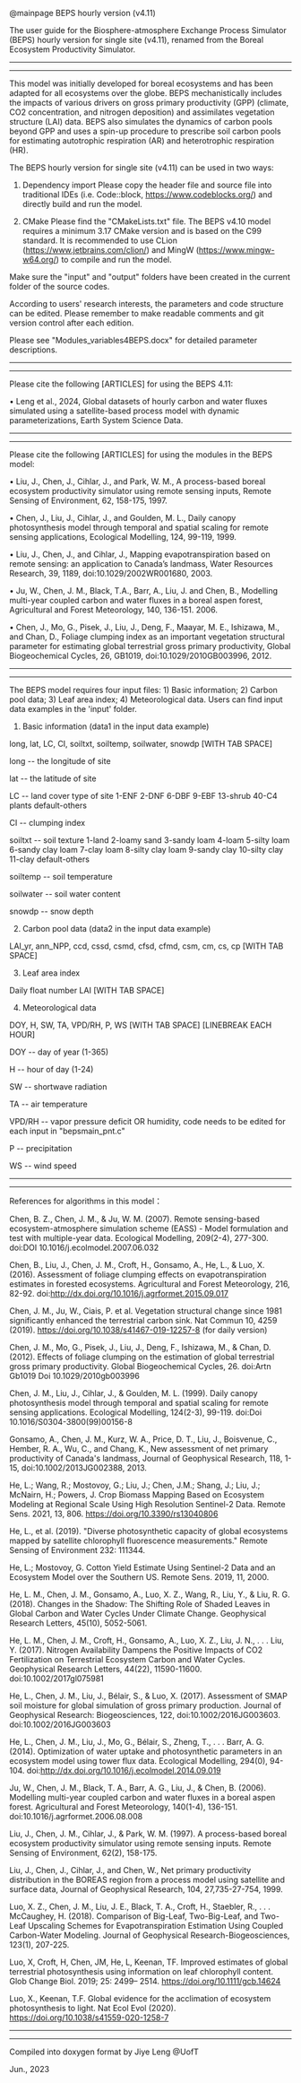 @mainpage BEPS hourly version (v4.11)

The user guide for the Biosphere-atmosphere Exchange Process Simulator (BEPS) hourly version for single site (v4.11), renamed from the Boreal Ecosystem Productivity Simulator.

-----------------------------------------
-----------------------------------------

This model was initially developed for boreal ecosystems and has been adapted for all ecosystems over the globe.
BEPS mechanistically includes the impacts of various drivers on gross primary productivity (GPP) (climate, CO2 concentration, and nitrogen deposition) and assimilates vegetation structure (LAI) data.
BEPS also simulates the dynamics of carbon pools beyond GPP and uses a spin-up procedure to prescribe soil carbon pools for estimating autotrophic respiration (AR) and heterotrophic respiration (HR).

The BEPS hourly version for single site (v4.11) can be used in two ways:

1. Dependency import
Please copy the header file and source file into traditional IDEs (i.e. Code::block, https://www.codeblocks.org/) and directly build and run the model.

2. CMake
Please find the "CMakeLists.txt" file. The BEPS v4.10 model requires a minimum 3.17 CMake version and is based on the C99 standard.
It is recommended to use CLion (https://www.jetbrains.com/clion/) and MingW (https://www.mingw-w64.org/) to compile and run the model.

Make sure the "input" and "output" folders have been created in the current folder of the source codes.

According to users' research interests, the parameters and code structure can be edited. Please remember to make readable comments and git version control after each edition.

Please see "Modules_variables4BEPS.docx" for detailed parameter descriptions.

-----------------------------------------
-----------------------------------------

Please cite the following [ARTICLES] for using the BEPS 4.11:

• Leng et al., 2024, Global datasets of hourly carbon and water fluxes simulated using a satellite-based process model with dynamic parameterizations, Earth System Science Data.

-----------------------------------------
-----------------------------------------

Please cite the following [ARTICLES] for using the modules in the BEPS model:

• Liu, J., Chen, J., Cihlar, J., and Park, W. M., A process-based boreal ecosystem productivity simulator using remote sensing inputs, Remote Sensing of Environment, 62, 158-175, 1997.

• Chen, J., Liu, J., Cihlar, J., and Goulden, M. L., Daily canopy photosynthesis model through temporal and spatial scaling for remote sensing applications, Ecological Modelling, 124, 99-119, 1999.

• Liu, J., Chen, J., and Cihlar, J., Mapping evapotranspiration based on remote sensing: an application to Canada’s landmass, Water Resources Research, 39, 1189, doi:10.1029/2002WR001680, 2003.

• Ju, W., Chen, J. M., Black, T.A., Barr, A., Liu, J. and Chen, B., Modelling multi-year coupled carbon and water fluxes in a boreal aspen forest, Agricultural and Forest Meteorology, 140, 136-151. 2006.

• Chen, J., Mo, G., Pisek, J., Liu, J., Deng, F., Maayar, M. E., Ishizawa, M., and Chan, D., Foliage clumping index as an important vegetation structural parameter for estimating global terrestrial gross primary productivity, Global Biogeochemical Cycles, 26, GB1019, doi:10.1029/2010GB003996, 2012.

-----------------------------------------
-----------------------------------------

The BEPS model requires four input files: 1) Basic information; 2) Carbon pool data; 3) Leaf area index; 4) Meteorological data.
Users can find input data examples in the 'input' folder.

1) Basic information (data1 in the input data example)

long, lat, LC, CI, soiltxt, soiltemp, soilwater, snowdp [WITH TAB SPACE]

long --  the longitude of site

lat  --  the latitude of site

LC -- land cover type of site 
1-ENF 2-DNF 6-DBF 9-EBF 13-shrub 40-C4 plants default-others

CI -- clumping index

soiltxt -- soil texture 
1-land 2-loamy sand 3-sandy loam 4-loam 5-silty loam 6-sandy clay loam 7-clay loam 8-silty clay loam 9-sandy clay 10-silty clay 11-clay default-others

soiltemp -- soil temperature

soilwater -- soil water content

snowdp -- snow depth

2) Carbon pool data (data2 in the input data example)

LAI_yr, ann_NPP,  ccd,  cssd,  csmd,  cfsd,  cfmd,  csm,  cm,  cs,  cp [WITH TAB SPACE]

3) Leaf area index

Daily float number LAI [WITH TAB SPACE]

4) Meteorological data

DOY, H, SW, TA, VPD/RH, P, WS [WITH TAB SPACE] [LINEBREAK EACH HOUR]

DOY -- day of year (1-365)

H -- hour of day (1-24)

SW -- shortwave radiation

TA -- air temperature

VPD/RH -- vapor pressure deficit OR humidity, code needs to be edited for each input in "bepsmain_pnt.c"

P -- precipitation

WS -- wind speed

-----------------------------------------
-----------------------------------------

References for algorithms in this model：

Chen, B. Z., Chen, J. M., & Ju, W. M. (2007). Remote sensing-based ecosystem-atmosphere simulation scheme (EASS) - Model formulation and test with multiple-year data. Ecological Modelling, 209(2-4), 277-300. doi:DOI 10.1016/j.ecolmodel.2007.06.032

Chen, B., Liu, J., Chen, J. M., Croft, H., Gonsamo, A., He, L., & Luo, X. (2016). Assessment of foliage clumping effects on evapotranspiration estimates in forested ecosystems. Agricultural and Forest Meteorology, 216, 82-92. doi:http://dx.doi.org/10.1016/j.agrformet.2015.09.017

Chen, J. M., Ju, W., Ciais, P. et al. Vegetation structural change since 1981 significantly enhanced the terrestrial carbon sink. Nat Commun 10, 4259 (2019). https://doi.org/10.1038/s41467-019-12257-8 (for daily version)

Chen, J. M., Mo, G., Pisek, J., Liu, J., Deng, F., Ishizawa, M., & Chan, D. (2012). Effects of foliage clumping on the estimation of global terrestrial gross primary productivity. Global Biogeochemical Cycles, 26. doi:Artn Gb1019 Doi 10.1029/2010gb003996

Chen, J. M., Liu, J., Cihlar, J., & Goulden, M. L. (1999). Daily canopy photosynthesis model through temporal and spatial scaling for remote sensing applications. Ecological Modelling, 124(2-3), 99-119. doi:Doi 10.1016/S0304-3800(99)00156-8

Gonsamo, A., Chen, J. M., Kurz, W. A., Price, D. T., Liu, J., Boisvenue, C., Hember, R. A., Wu, C., and Chang, K., New assessment of net primary productivity of Canada's landmass, Journal of Geophysical Research, 118, 1-15, doi:10.1002/2013JG002388, 2013.

He, L.; Wang, R.; Mostovoy, G.; Liu, J.; Chen, J.M.; Shang, J.; Liu, J.; McNairn, H.; Powers, J. Crop Biomass Mapping Based on Ecosystem Modeling at Regional Scale Using High Resolution Sentinel-2 Data. Remote Sens. 2021, 13, 806. https://doi.org/10.3390/rs13040806

He, L., et al. (2019). "Diverse photosynthetic capacity of global ecosystems mapped by satellite chlorophyll fluorescence measurements." Remote Sensing of Environment 232: 111344.

He, L.; Mostovoy, G. Cotton Yield Estimate Using Sentinel-2 Data and an Ecosystem Model over the Southern US. Remote Sens. 2019, 11, 2000.

He, L. M., Chen, J. M., Gonsamo, A., Luo, X. Z., Wang, R., Liu, Y., & Liu, R. G. (2018). Changes in the Shadow: The Shifting Role of Shaded Leaves in Global Carbon and Water Cycles Under Climate Change. Geophysical Research Letters, 45(10), 5052-5061.

He, L. M., Chen, J. M., Croft, H., Gonsamo, A., Luo, X. Z., Liu, J. N., . . . Liu, Y. (2017). Nitrogen Availability Dampens the Positive Impacts of CO2 Fertilization on Terrestrial Ecosystem Carbon and Water Cycles. Geophysical Research Letters, 44(22), 11590-11600. doi:10.1002/2017gl075981

He, L., Chen, J. M., Liu, J., Bélair, S., & Luo, X. (2017). Assessment of SMAP soil moisture for global simulation of gross primary production. Journal of Geophysical Research: Biogeosciences, 122, doi:10.1002/2016JG003603. doi:10.1002/2016JG003603

He, L., Chen, J. M., Liu, J., Mo, G., Bélair, S., Zheng, T., . . . Barr, A. G. (2014). Optimization of water uptake and photosynthetic parameters in an ecosystem model using tower flux data. Ecological Modelling, 294(0), 94-104. doi:http://dx.doi.org/10.1016/j.ecolmodel.2014.09.019

Ju, W., Chen, J. M., Black, T. A., Barr, A. G., Liu, J., & Chen, B. (2006). Modelling multi-year coupled carbon and water fluxes in a boreal aspen forest. Agricultural and Forest Meteorology, 140(1-4), 136-151. doi:10.1016/j.agrformet.2006.08.008

Liu, J., Chen, J. M., Cihlar, J., & Park, W. M. (1997). A process-based boreal ecosystem productivity simulator using remote sensing inputs. Remote Sensing of Environment, 62(2), 158-175. 

Liu, J., Chen, J., Cihlar, J., and Chen, W., Net primary productivity distribution in the BOREAS region from a process model using satellite and surface data, Journal of Geophysical Research, 104, 27,735-27-754, 1999.

Luo, X. Z., Chen, J. M., Liu, J. E., Black, T. A., Croft, H., Staebler, R., . . . McCaughey, H. (2018). Comparison of Big-Leaf, Two-Big-Leaf, and Two-Leaf Upscaling Schemes for Evapotranspiration Estimation Using Coupled Carbon-Water Modeling. Journal of Geophysical Research-Biogeosciences, 123(1), 207-225.

Luo, X, Croft, H, Chen, JM, He, L, Keenan, TF. Improved estimates of global terrestrial photosynthesis using information on leaf chlorophyll content. Glob Change Biol. 2019; 25: 2499– 2514. https://doi.org/10.1111/gcb.14624

Luo, X., Keenan, T.F. Global evidence for the acclimation of ecosystem photosynthesis to light. Nat Ecol Evol (2020). https://doi.org/10.1038/s41559-020-1258-7

-----------------------------------------
-----------------------------------------

Compiled into doxygen format by Jiye Leng @UofT

Jun., 2023
